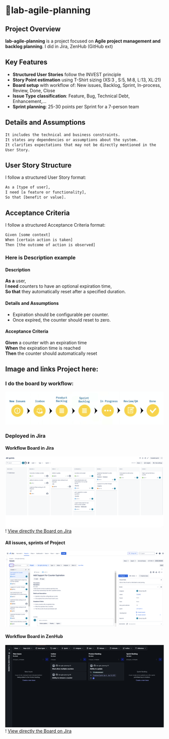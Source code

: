 # 🎯lab-agile-planning

## Project Overview  
**lab-agile-planning** is a project focused on **Agile project management and backlog planning**. I did in Jira, ZenHub (GitHub ext)

## Key Features  
- **Structured User Stories** follow the INVEST principle  
- **Story Point estimation** using T-Shirt sizing (XS:3 , S:5, M:8, L:13, XL:21)  
- **Board setup** with workflow of: New issues, Backlog, Sprint, In-process, Review, Done, Close 
- **Issue Type classification**: Feature, Bug, Technical Debt, Enhancement,...
- **Sprint planning**: 25-30 points per Sprint for a 7-person team

## Details and Assumptions
```
It includes the technical and business constraints.
It states any dependencies or assumptions about the system.
It clarifies expectations that may not be directly mentioned in the User Story.
```
## User Story Structure  
I follow a structured User Story format:

```gherkin
As a [type of user],  
I need [a feature or functionality],  
So that [benefit or value].
```

## Acceptance Criteria
I follow a structured Acceptance Criteria format:
 ```
 Given [some context]
 When [certain action is taken]
 Then [the outcome of action is observed]
 ```

### Here is Description example
#### Description
**As a** user,\
**I need** counters to have an optional expiration time,\
**So that** they automatically reset after a specified duration.
   
 #### Details and Assumptions
 * Expiration should be configurable per counter.
 * Once expired, the counter should reset to zero.
   
 #### Acceptance Criteria  
**Given** a counter with an expiration time  
**When** the expiration time is reached  
**Then** the counter should automatically reset  

## Image and links Project here:
### I do the board by workflow:
![s](figure/workflow.png)

### Deployed in Jira
#### Workflow Board in Jira
![s](figure/board_jira.png)
! [View directly the Board on Jira](https://nguyendinhquang2004adc.atlassian.net/jira/software/projects/LAP/boards/3)

#### All issues, sprints of Project
![s](figure/issues_jira.png)

#### Workflow Board in ZenHub
![s](figure/board_zenhub.png)
! [View directly the Board on Jira](https://github.com/ndq-wpz/lab-agile-planning/issues#workspaces/ndq-67cab8d47be48a001c1ba418/board?repos=944383661)





